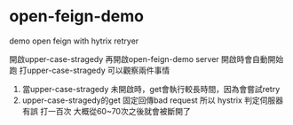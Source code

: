 # open-feign-demo
demo open feign with hytrix retryer


開啟upper-case-stragedy 再開啟open-feign-demo server  開啟時會自動開始跑  打upper-case-stragedy 可以觀察兩件事情

1. 當upper-case-stragedy 未開啟時，get會執行較長時間，因為會嘗試retry
2. upper-case-stragedy的get 固定回傳bad request  所以 hystrix 判定伺服器有誤 打一百次  大概從60~70次之後就會被斷開了

